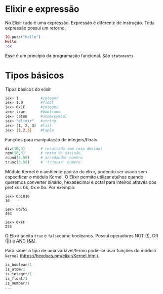 # Elixir e expressão

No Elixir tudo é uma expressão. Expressão é diferente de instrução. Toda expressão possui um retorno.
```elixir
IO.puts("Hello")
Hello
:ok
```

Esse é um princípio da programação funcional. São `statements`.

# Tipos básicos
Tipos básicos do elixir

```bash
iex> 1          #integer
iex> 1.0        #float
iex> 0x1F       #integer
iex> true       #booleano
iex> :atom      #atom/symbol
iex> "elixir"   #string
iex> [1, 2, 3]  #list
iex> {1,2,3}    #tuple
```

Funções para manipulação de integers/floats
```elixir
div(10,3)       # resultado sem casa decimal
rem(10,3)       # resta da divisão
round(3.58)     # arredondar número
trunc(3.58)     # 'truncar' número
```
Módulo Kernel é o ambiente padrão do elixir, podendo ser usado sem especificar o módulo Kernel.
O Elixir permite utilizar atalhos quando queremos converter binário, hexadecimal e octal para inteiros através dos prefixos 0b, 0x e 0o. Por exemplo:
```shell
iex> 0b1010
10

iex> 0o755
493

iex> 0xFF
255
```

O Elixir aceita `true` e `false`como booleanos. Possui operadores NOT (!), OR (||) e AND (&&).

Para saber o tipo de uma variável/termo pode-se usar funções do módulo `kernel` (https://hexdocs.pm/elixir/Kernel.html).
```elixir
is_boolean/1
is_atom/1
is_integer/1
is_float/1
is_number/1
...
```
